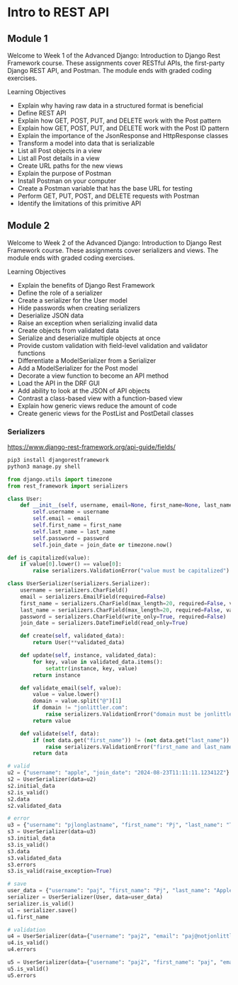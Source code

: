# Intro to REST API

## Module 1

Welcome to Week 1 of the Advanced Django: Introduction to Django Rest Framework course. These assignments cover RESTful APIs, the first-party Django REST API, and Postman. The module ends with graded coding exercises.

Learning Objectives

- Explain why having raw data in a structured format is beneficial
- Define REST API
- Explain how GET, POST, PUT, and DELETE work with the Post pattern
- Explain how GET, POST, PUT, and DELETE work with the Post ID pattern
- Explain the importance of the JsonResponse and HttpResponse classes
- Transform a model into data that is serializable
- List all Post objects in a view
- List all Post details in a view
- Create URL paths for the new views
- Explain the purpose of Postman
- Install Postman on your computer
- Create a Postman variable that has the base URL for testing
- Perform GET, PUT, POST, and DELETE requests with Postman
- Identify the limitations of this primitive API

## Module 2

Welcome to Week 2 of the Advanced Django: Introduction to Django Rest Framework course. These assignments cover serializers and views. The module ends with graded coding exercises.

Learning Objectives

- Explain the benefits of Django Rest Framework
- Define the role of a serializer
- Create a serializer for the User model
- Hide passwords when creating serializers
- Deserialize JSON data
- Raise an exception when serializing invalid data
- Create objects from validated data
- Serialize and deserialize multiple objects at once
- Provide custom validation with field-level validation and validator functions
- Differentiate a ModelSerializer from a Serializer
- Add a ModelSerializer for the Post model
- Decorate a view function to become an API method
- Load the API in the DRF GUI
- Add ability to look at the JSON of API objects
- Contrast a class-based view with a function-based view
- Explain how generic views reduce the amount of code
- Create generic views for the PostList and PostDetail classes

### Serializers

https://www.django-rest-framework.org/api-guide/fields/

```bash
pip3 install djangorestframework
python3 manage.py shell
```

```python
from django.utils import timezone
from rest_framework import serializers

class User:
    def __init__(self, username, email=None, first_name=None, last_name=None, password=None, join_date=None):
        self.username = username
        self.email = email
        self.first_name = first_name
        self.last_name = last_name
        self.password = password
        self.join_date = join_date or timezone.now()

def is_capitalized(value):
    if value[0].lower() == value[0]:
        raise serializers.ValidationError("value must be capitalized")

class UserSerializer(serializers.Serializer):
    username = serializers.CharField()
    email = serializers.EmailField(required=False)
    first_name = serializers.CharField(max_length=20, required=False, validators=[is_capitalized])
    last_name = serializers.CharField(max_length=20, required=False, validators=[is_capitalized])
    password = serializers.CharField(write_only=True, required=False)
    join_date = serializers.DateTimeField(read_only=True)

    def create(self, validated_data):
        return User(**validated_data)

    def update(self, instance, validated_data):
        for key, value in validated_data.items():
            setattr(instance, key, value)
        return instance

    def validate_email(self, value):
        value = value.lower()
        domain = value.split("@")[1]
        if domain != "jonlittler.com":
            raise serializers.ValidationError("domain must be jonlittler.com")
        return value

    def validate(self, data):
        if (not data.get("first_name")) != (not data.get("last_name")):
            raise serializers.ValidationError("first_name and last_name must be provided together")
        return data

# valid
u2 = {"username": "apple", "join_date": "2024-08-23T11:11:11.123412Z"}
s2 = UserSerializer(data=u2)
s2.initial_data
s2.is_valid()
s2.data
s2.validated_data

# error
u3 = {"username": "pjlonglastname", "first_name": "Pj", "last_name": "This Is 26 Characters Long", "some_other_key": "extra"}
s3 = UserSerializer(data=u3)
s3.initial_data
s3.is_valid()
s3.data
s3.validated_data
s3.errors
s3.is_valid(raise_exception=True)

# save
user_data = {"username": "paj", "first_name": "Pj", "last_name": "Apple"}
serializer = UserSerializer(User, data=user_data)
serializer.is_valid()
u1 = serializer.save()
u1.first_name

# validation
u4 = UserSerializer(data={"username": "paj2", "email": "paj@notjonlittler.com"})
u4.is_valid()
u4.errors

u5 = UserSerializer(data={"username": "paj2", "first_name": "paj", "email": "paj@jonlittler.com"})
u5.is_valid()
u5.errors
```
